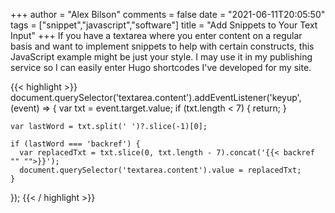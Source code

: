 +++
author = "Alex Bilson"
comments = false
date = "2021-06-11T20:05:50"
tags = ["snippet","javascript","software"]
title = "Add Snippets to Your Text Input"
+++
If you have a textarea where you enter content on a regular basis and want to implement snippets to help with certain constructs, this JavaScript example might be just your style. I may use it in my publishing service so I can easily enter Hugo shortcodes I've developed for my site.

{{< highlight >}}
document.querySelector('textarea.content').addEventListener('keyup',
  (event) => {
    var txt = event.target.value;
    if (txt.length < 7) { return; }

    var lastWord = txt.split(' ')?.slice(-1)[0];

    if (lastWord === 'backref') {
      var replacedTxt = txt.slice(0, txt.length - 7).concat('{{< backref "" "">}}');
      document.querySelector('textarea.content').value = replacedTxt;
    }
  });
{{< / highlight >}}
    